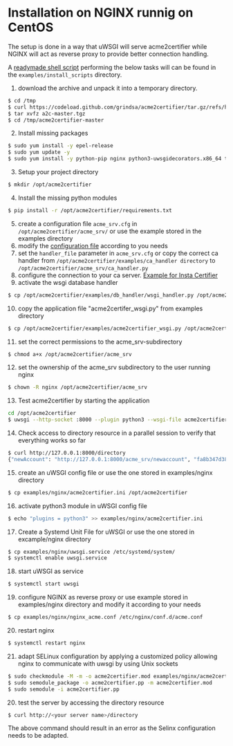 <!-- markdownlint-disable  MD013 MD014 MD029 -->
<!-- wiki-title Installation on NGINX runnig on Alma Linux 9 -->
# Installation on NGINX runnig on CentOS

The setup is done in a way that uWSGI will serve acme2certifier while NGINX will act as reverse proxy to provide better connection handling.

A [readymade shell script](../examples/install_scripts/a2c-centos9-nginx.sh) performing the below tasks will can be found in the `examples/install_scripts` directory.

1. download the archive and unpack it into a temporary directory.

```bash
$ cd /tmp
$ curl https://codeload.github.com/grindsa/acme2certifier/tar.gz/refs/heads/master -o a2c-master.tgz
$ tar xvfz a2c-master.tgz
$ cd /tmp/acme2certifier-master
```

2. Install missing packages

```bash
$ sudo yum install -y epel-release
$ sudo yum update -y
$ sudo yum install -y python-pip nginx python3-uwsgidecorators.x86_64 tar uwsgi-plugin-python3 policycoreutils-python-utils
```

3. Setup your project directory

```bash
$ mkdir /opt/acme2certifier
```

4. Install the missing python modules

```bash
$ pip install -r /opt/acme2certifier/requirements.txt
```

5. create a configuration file `acme_srv.cfg` in `/opt/acme2certifier/acme_srv/` or use the example stored in the examples directory
6. modify the [configuration file](acme_srv.md) according to you needs
7. set the `handler_file` parameter in `acme_srv.cfg` or copy the correct ca handler from `/opt/acme2certifier/examples/ca_handler directory` to `/opt/acme2certifier/acme_srv/ca_handler.py`
8. configure the connection to your ca server. [Example for Insta Certifier](certifier.md)
9. activate the wsgi database handler

```bash
$ cp /opt/acme2certifier/examples/db_handler/wsgi_handler.py /opt/acme2certifier/acme_srv/db_handler.py
```

10. copy the application file "acme2certifer_wsgi.py" from examples directory

```bash
$ cp /opt/acme2certifier/examples/acme2certifier_wsgi.py /opt/acme2certifier/
```

11. set the correct permissions to the acme_srv-subdirectory

```bash
$ chmod a+x /opt/acme2certifier/acme_srv
```

12. set the ownership of the acme_srv subdirectory to the user running nginx

```bash
$ chown -R nginx /opt/acme2certifier/acme_srv
```

13. Test acme2certifier by starting the application

```bash
cd /opt/acme2certifier
$ uwsgi --http-socket :8000 --plugin python3 --wsgi-file acme2certifier_wsgi.py

```

14. Check access to directory resource in a parallel session to verify that everything works so far

```bash
$ curl http://127.0.0.1:8000/directory
{"newAccount": "http://127.0.0.1:8000/acme_srv/newaccount", "fa8b347d3849421ebc4b234205418805": "https://community.letsencrypt.org/t/adding-random-entries-to-the-directory/33417", "keyChange": "http://127.0.0.1:8000/acme_srv/key-change", "newNonce": "http://127.0.0.1:8000/acme_srv/newnonce", "meta": {"home": "https://github.com/grindsa/acme2certifier", "author": "grindsa <grindelsack@gmail.com>"}, "newOrder": "http://127.0.0.1:8000/acme_srv/neworders", "revokeCert": "http://127.0.0.1:8000/acme_srv/revokecert"}$
```

15. create an uWSGI config file or use the one stored in examples/nginx directory

```bash
$ cp examples/nginx/acme2certifier.ini /opt/acme2certifier
```

16. activate python3 module in uWSGI config file

```bash
$ echo "plugins = python3" >> examples/nginx/acme2certifier.ini
```

17. Create a Systemd Unit File for uWSGI or use the one stored in excample/nginx directory

```bash
$ cp examples/nginx/uwsgi.service /etc/systemd/system/
$ systemctl enable uwsgi.service
```

18. start uWSGI as service

```bash
$ systemctl start uwsgi
```

19. configure NGINX as reverse proxy or use example stored in examples/nginx directory and modify it according to your needs

```bash
$ cp examples/nginx/nginx_acme.conf /etc/nginx/conf.d/acme.conf
```

20. restart nginx

```bash
$ systemctl restart nginx
```

21. adapt SELinux configuration by applying a customized policy allowing nginx to communicate with uwsgi by using Unix sockets

```bash
$ sudo checkmodule -M -m -o acme2certifier.mod examples/nginx/acme2certifier.te
$ sudo semodule_package -o acme2certifier.pp -m acme2certifier.mod
$ sudo semodule -i acme2certifier.pp
```

20. test the server by accessing the directory resource

```bash
$ curl http://<your server name>/directory
```

The above command should result in an error as the Selinx configuration needs to be adapted.

